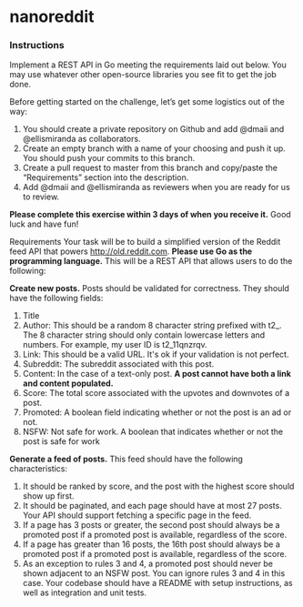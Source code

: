 # nanoreddit

### Instructions
Implement a REST API in Go meeting the requirements laid out below. You may use whatever
other open-source libraries you see fit to get the job done.

Before getting started on the challenge, let’s get some logistics out of the way:
1. You should create a private repository on Github and add @dmaii and @ellismiranda
as collaborators.
2. Create an empty branch with a name of your choosing and push it up. You should push
your commits to this branch.
3. Create a pull request to master from this branch and copy/paste the “Requirements”
section into the description.
4. Add @dmaii and @ellismiranda as reviewers when you are ready for us to review.

**Please complete this exercise within 3 days of when you receive it.** Good luck and have
fun!

Requirements
Your task will be to build a simplified version of the Reddit feed API that powers
http://old.reddit.com. **Please use Go as the programming language.** This will be a REST API
that allows users to do the following:

**Create new posts.** Posts should be validated for correctness. They should have the following
fields:
1. Title
2. Author: This should be a random 8 character string prefixed with t2_. The 8 character
string should only contain lowercase letters and numbers. For example, my user ID is
t2_11qnzrqv.
3. Link: This should be a valid URL. It's ok if your validation is not perfect.
4. Subreddit: The subreddit associated with this post.
5. Content: In the case of a text-only post. **A post cannot have both a link and content
populated.**
6. Score: The total score associated with the upvotes and downvotes of a post.
7. Promoted: A boolean field indicating whether or not the post is an ad or not.
8. NSFW: Not safe for work. A boolean that indicates whether or not the post is safe for
work

**Generate a feed of posts.** This feed should have the following characteristics:
1. It should be ranked by score, and the post with the highest score should show up first.
2. It should be paginated, and each page should have at most 27 posts. Your API should
support fetching a specific page in the feed.
3. If a page has 3 posts or greater, the second post should always be a promoted post if a
promoted post is available, regardless of the score.
4. If a page has greater than 16 posts, the 16th post should always be a promoted post if a
promoted post is available, regardless of the score.
5. As an exception to rules 3 and 4, a promoted post should never be shown adjacent
to an NSFW post. You can ignore rules 3 and 4 in this case.
Your codebase should have a README with setup instructions, as well as integration
and unit tests.